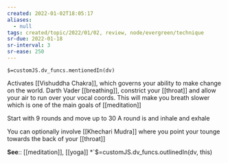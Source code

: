 ```yaml
---
created: 2022-01-02T18:05:17
aliases:
  - null
tags: created/topic/2022/01/02, review, node/evergreen/technique
sr-due: 2022-01-18
sr-interval: 3
sr-ease: 250
---
```

`$=customJS.dv_funcs.mentionedIn(dv)`

Activates [[Vishuddha Chakra]], which governs your ability to make change on the world.
Darth Vader [[breathing]], constrict your [[throat]] and allow your air to run over your vocal coords.
This will make you breath slower which is one of the main goals of [[meditation]]

Start with 9 rounds and move up to 30
A round is and inhale and exhale

You can optionally involve [[Khechari Mudra]] where you point your tounge towards the back of your [[throat]]


**See**:: [[meditation]], [[yoga]]
*`$=customJS.dv_funcs.outlinedIn(dv, this)
